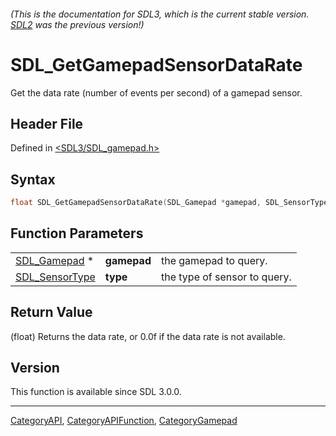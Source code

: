 ###### (This is the documentation for SDL3, which is the current stable version. [SDL2](https://wiki.libsdl.org/SDL2/) was the previous version!)
# SDL_GetGamepadSensorDataRate

Get the data rate (number of events per second) of a gamepad sensor.

## Header File

Defined in [<SDL3/SDL_gamepad.h>](https://github.com/libsdl-org/SDL/blob/main/include/SDL3/SDL_gamepad.h)

## Syntax

```c
float SDL_GetGamepadSensorDataRate(SDL_Gamepad *gamepad, SDL_SensorType type);
```

## Function Parameters

|                                  |             |                              |
| -------------------------------- | ----------- | ---------------------------- |
| [SDL_Gamepad](SDL_Gamepad) *     | **gamepad** | the gamepad to query.        |
| [SDL_SensorType](SDL_SensorType) | **type**    | the type of sensor to query. |

## Return Value

(float) Returns the data rate, or 0.0f if the data rate is not available.

## Version

This function is available since SDL 3.0.0.

----
[CategoryAPI](CategoryAPI), [CategoryAPIFunction](CategoryAPIFunction), [CategoryGamepad](CategoryGamepad)


